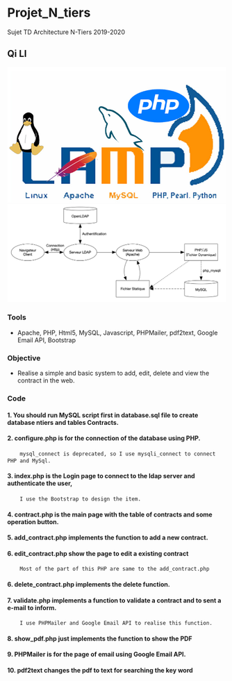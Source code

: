 # Projet_N_tiers
Sujet TD Architecture N-Tiers 2019-2020

## Qi LI

![image](https://github.com/LickyQi/Projet_N_tiers/blob/master/LAMP.jpg)
![image](https://github.com/LickyQi/Projet_N_tiers/blob/master/architecture.jpg)


### Tools  
- Apache, PHP, Html5, MySQL, Javascript, PHPMailer, pdf2text, Google Email API, Bootstrap

### Objective  
- Realise a simple and basic system to add, edit, delete and view the contract in the web. 

### Code 

#### 1. You should run MySQL script first in **database.sql** file to create database ntiers and tables Contracts.
#### 2. **configure.php** is for the connection of the database using PHP.
        mysql_connect is deprecated, so I use mysqli_connect to connect PHP and MySql.
#### 3. **index.php** is the Login page to connect to the ldap server and authenticate the user,
        I use the Bootstrap to design the item.
#### 4. **contract.php**  is the main page with the table of contracts and some operation button.
#### 5. **add_contract.php** implements the function to add a new contract.
#### 6. **edit_contract.php** show the page to edit a existing contract
        Most of the part of this PHP are same to the add_contract.php
#### 6. **delete_contract.php** implements the delete function.
#### 7. **validate.php** implements a function to validate a contract and to sent a e-mail to inform.
        I use PHPMailer and Google Email API to realise this function.
#### 8. **show_pdf.php** just implements the function to show the PDF
#### 9. **PHPMailer** is for the page of email using Google Email API.
#### 10. **pdf2text** changes the pdf to text for searching the key word
